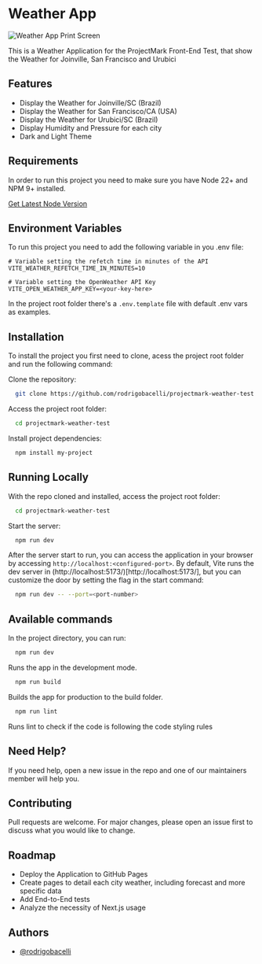 # Weather App

![Weather App Print Screen](https://github.com/rodrigobacelli/[projectmark-weather-test]/blob/[main]/image.jpg?raw=true)

This is a Weather Application for the ProjectMark Front-End Test, that show the Weather for Joinville, San Francisco and Urubici


## Features

- Display the Weather for Joinville/SC (Brazil)
- Display the Weather for San Francisco/CA (USA)
- Display the Weather for Urubici/SC (Brazil)
- Display Humidity and Pressure for each city
- Dark and Light Theme


## Requirements

In order to run this project you need to make sure you have Node 22+ and NPM 9+ installed.

[Get Latest Node Version](https://nodejs.org/en/download)


## Environment Variables

To run this project you need to add the following variable in you .env file:

```
# Variable setting the refetch time in minutes of the API
VITE_WEATHER_REFETCH_TIME_IN_MINUTES=10

# Variable setting the OpenWeather API Key
VITE_OPEN_WEATHER_APP_KEY=<your-key-here>
```

In the project root folder there's a `.env.template` file with default .env vars as examples.


## Installation

To install the project you first need to clone, acess the project root folder and run the following command:

Clone the repository:
```bash
  git clone https://github.com/rodrigobacelli/projectmark-weather-test.git
```
Access the project root folder:
```bash
  cd projectmark-weather-test
```

Install project dependencies:
```bash
  npm install my-project
```


## Running Locally

With the repo cloned and installed, access the project root folder:
```bash
  cd projectmark-weather-test
```

Start the server:
```bash
  npm run dev
```

After the server start to run, you can access the application in your browser by accessing `http://localhost:<configured-port>`. By default, Vite runs the dev server in (http://localhost:5173/)[http://localhost:5173/], but you can customize the door by setting the flag in the start command:
```bash
  npm run dev -- --port=<port-number>
```

## Available commands

In the project directory, you can run:

```bash
  npm run dev
```
Runs the app in the development mode.

```bash
  npm run build
```
Builds the app for production to the build folder.

```bash
  npm run lint
```
Runs lint to check if the code is following the code styling rules 

## Need Help?

If you need help, open a new issue in the repo and one of our maintainers member will help you.


## Contributing

Pull requests are welcome. For major changes, please open an issue first to discuss what you would like to change.


## Roadmap

- Deploy the Application to GitHub Pages
- Create pages to detail each city weather, including forecast and more specific data
- Add End-to-End tests
- Analyze the necessity of Next.js usage


## Authors

- [@rodrigobacelli](https://www.github.com/rodrigobacelli)